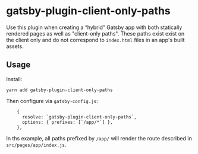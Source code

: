 # gatsby-plugin-client-only-paths

Use this plugin when creating a “hybrid” Gatsby app with both statically
rendered pages as well as "client-only paths". These paths exist exist on the
client only and do not correspond to `index.html` files in an app's built
assets.

## Usage

Install:

```
yarn add gatsby-plugin-client-only-paths
```

Then configure via `gatsby-config.js`:

```
    {
      resolve: `gatsby-plugin-client-only-paths`,
      options: { prefixes: [`/app/*`] },
    },
```

In ths example, all paths prefixed by `/app/` will render the route described in
`src/pages/app/index.js`.
